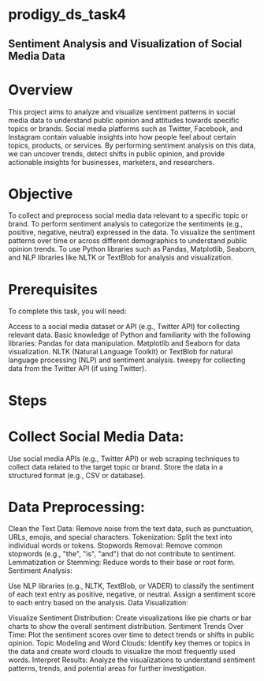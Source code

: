 # prodigy_ds_task4
## Sentiment Analysis and Visualization of Social Media Data
# Overview
This project aims to analyze and visualize sentiment patterns in social media data to understand public opinion and attitudes towards specific topics or brands. Social media platforms such as Twitter, Facebook, and Instagram contain valuable insights into how people feel about certain topics, products, or services. By performing sentiment analysis on this data, we can uncover trends, detect shifts in public opinion, and provide actionable insights for businesses, marketers, and researchers.

# Objective
To collect and preprocess social media data relevant to a specific topic or brand.
To perform sentiment analysis to categorize the sentiments (e.g., positive, negative, neutral) expressed in the data.
To visualize the sentiment patterns over time or across different demographics to understand public opinion trends.
To use Python libraries such as Pandas, Matplotlib, Seaborn, and NLP libraries like NLTK or TextBlob for analysis and visualization.
# Prerequisites
To complete this task, you will need:

Access to a social media dataset or API (e.g., Twitter API) for collecting relevant data.
Basic knowledge of Python and familiarity with the following libraries:
Pandas for data manipulation.
Matplotlib and Seaborn for data visualization.
NLTK (Natural Language Toolkit) or TextBlob for natural language processing (NLP) and sentiment analysis.
tweepy for collecting data from the Twitter API (if using Twitter).
# Steps
# Collect Social Media Data:

Use social media APIs (e.g., Twitter API) or web scraping techniques to collect data related to the target topic or brand.
Store the data in a structured format (e.g., CSV or database).
# Data Preprocessing:

Clean the Text Data: Remove noise from the text data, such as punctuation, URLs, emojis, and special characters.
Tokenization: Split the text into individual words or tokens.
Stopwords Removal: Remove common stopwords (e.g., "the", "is", "and") that do not contribute to sentiment.
Lemmatization or Stemming: Reduce words to their base or root form.
Sentiment Analysis:

Use NLP libraries (e.g., NLTK, TextBlob, or VADER) to classify the sentiment of each text entry as positive, negative, or neutral.
Assign a sentiment score to each entry based on the analysis.
Data Visualization:

Visualize Sentiment Distribution: Create visualizations like pie charts or bar charts to show the overall sentiment distribution.
Sentiment Trends Over Time: Plot the sentiment scores over time to detect trends or shifts in public opinion.
Topic Modeling and Word Clouds: Identify key themes or topics in the data and create word clouds to visualize the most frequently used words.
Interpret Results: Analyze the visualizations to understand sentiment patterns, trends, and potential areas for further investigation.
